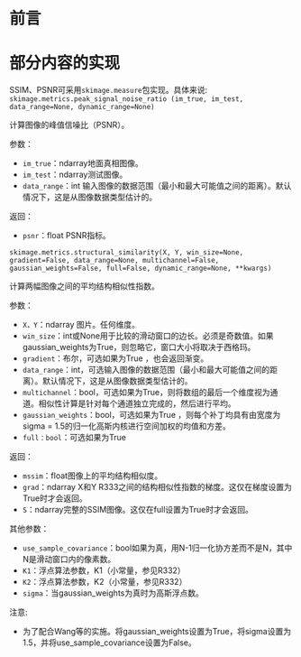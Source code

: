# 前言

# 部分内容的实现

SSIM、PSNR可采用`skimage.measure`包实现。具体来说:
`skimage.metrics.peak_signal_noise_ratio
(im_true, im_test, data_range=None, dynamic_range=None)`

计算图像的峰值信噪比（PSNR）。

参数：

* `im_true`：ndarray地面真相图像。
* `im_test`：ndarray测试图像。
* `data_range`：int 输入图像的数据范围（最小和最大可能值之间的距离）。默认情况下，这是从图像数据类型估计的。

返回：

* `psnr`：float PSNR指标。

`skimage.metrics.structural_similarity(X, Y, win_size=None, gradient=False, data_range=None, multichannel=False, gaussian_weights=False, full=False, dynamic_range=None, **kwargs)`

计算两幅图像之间的平均结构相似性指数。

参数：

* `X，Y`：ndarray 图片。任何维度。
* `win_size`：int或None用于比较的滑动窗口的边长。必须是奇数值。如果gaussian_weights为True，则忽略它，窗口大小将取决于西格玛。
* `gradient`：布尔，可选如果为True ，也会返回渐变。
* `data_range`：int，可选输入图像的数据范围（最小和最大可能值之间的距离）。默认情况下，这是从图像数据类型估计的。
* `multichannel`：bool，可选如果为True，则将数组的最后一个维度视为通道。相似性计算是针对每个通道独立完成的，然后进行平均。
* `gaussian_weights`：bool，可选如果为True ，则每个补丁均具有由宽度为sigma = 1.5的归一化高斯内核进行空间加权的均值和方差。
* `full：bool`：可选如果为True

返回：

* `mssim`：float图像上的平均结构相似度。
* `grad`：ndarray X和Y R333之间的结构相似性指数的梯度。这仅在梯度设置为True时才会返回。
* `S`：ndarray完整的SSIM图像。这仅在full设置为True时才会返回。

其他参数：
* `use_sample_covariance`：bool如果为真，用N-1归一化协方差而不是N，其中N是滑动窗口内的像素数。
* `K1`：浮点算法参数，K1（小常量，参见R332）
* `K2`：浮点算法参数，K2（小常量，参见R332）
* `sigma`：当gaussian_weights为真时为高斯浮点数。

注意:
* 为了配合Wang等的实施。将gaussian_weights设置为True，将sigma设置为1.5，并将use_sample_covariance设置为False。